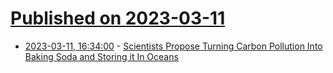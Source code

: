 # [Published on 2023-03-11](index.md)

* [2023-03-11, 16:34:00](https://news.slashdot.org/story/23/03/11/0616256/scientists-propose-turning-carbon-pollution-into-baking-soda-and-storing-it-in-oceans?utm_source=rss1.0mainlinkanon&utm_medium=feed) - [Scientists Propose Turning Carbon Pollution Into Baking Soda and Storing it In Oceans](https://news.slashdot.org/story/23/03/11/0616256/scientists-propose-turning-carbon-pollution-into-baking-soda-and-storing-it-in-oceans?utm_source=rss1.0mainlinkanon&utm_medium=feed)
